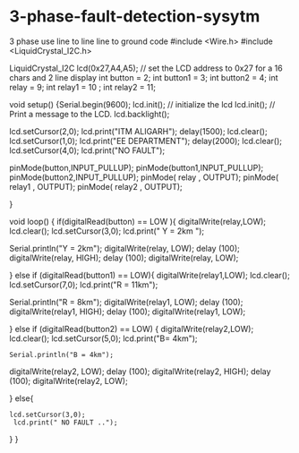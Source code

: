 # 3-phase-fault-detection-sysytm
3 phase use line to line line to ground code
#include <Wire.h> 
#include <LiquidCrystal_I2C.h>

LiquidCrystal_I2C lcd(0x27,A4,A5);  // set the LCD address to 0x27 for a 16 chars and 2 line display
int button = 2;
int button1 = 3;
int button2 = 4;
int relay = 9;
int relay1 = 10 ;
int relay2 = 11;

void setup()
{Serial.begin(9600);
  lcd.init();                      // initialize the lcd 
  lcd.init();
  // Print a message to the LCD.
  lcd.backlight();

  lcd.setCursor(2,0);
  lcd.print("ITM ALIGARH");
  delay(1500);
  lcd.clear();
  lcd.setCursor(1,0);
  lcd.print("EE DEPARTMENT");
  delay(2000);
  lcd.clear();
  lcd.setCursor(4,0);
  lcd.print("NO FAULT");

  
  pinMode(button,INPUT_PULLUP);
 pinMode(button1,INPUT_PULLUP);
 pinMode(button2,INPUT_PULLUP);
 pinMode( relay , OUTPUT);
 pinMode( relay1 , OUTPUT);
 pinMode( relay2 , OUTPUT);
 
}


void loop()
{ if(digitalRead(button) == LOW  ){
   digitalWrite(relay,LOW);
        lcd.clear();
  lcd.setCursor(3,0);
  lcd.print(" Y = 2km ");
  
  Serial.println("Y = 2km");
   digitalWrite(relay, LOW); 
        delay (100);
        digitalWrite(relay, HIGH);
        delay (100);
        digitalWrite(relay, LOW);
  
}
  else if (digitalRead(button1) == LOW){
     digitalWrite(relay1,LOW);
          lcd.clear();
      lcd.setCursor(7,0);
  lcd.print("R = 11km");
       
  Serial.println("R = 8km");
  digitalWrite(relay1, LOW); 
        delay (100);
        digitalWrite(relay1, HIGH);
        delay (100);
        digitalWrite(relay1, LOW);
 
  
  }
  else if (digitalRead(button2) == LOW) {
    digitalWrite(relay2,LOW);
         lcd.clear();
    lcd.setCursor(5,0);
    lcd.print("B= 4km");
         
    
    Serial.println("B = 4km");
  digitalWrite(relay2, LOW); 
        delay (100);
        digitalWrite(relay2, HIGH);
        delay (100);
        digitalWrite(relay2, LOW);
    
  }
  else{
   
    lcd.setCursor(3,0);
     lcd.print(" NO FAULT ..");

     
     
}
}

           
